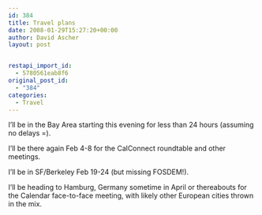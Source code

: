 ```yaml
---
id: 384
title: Travel plans
date: 2008-01-29T15:27:20+00:00
author: David Ascher
layout: post


restapi_import_id:
  - 5780561eab8f6
original_post_id:
  - "384"
categories:
  - Travel
---
```

I&#8217;ll be in the Bay Area starting this evening for less than 24 hours (assuming no delays =).

I&#8217;ll be there again Feb 4-8 for the CalConnect roundtable and other meetings.

I&#8217;ll be in SF/Berkeley Feb 19-24 (but missing FOSDEM!).

I&#8217;ll be heading to Hamburg, Germany sometime in April or thereabouts for the Calendar face-to-face meeting, with likely other European cities thrown in the mix.